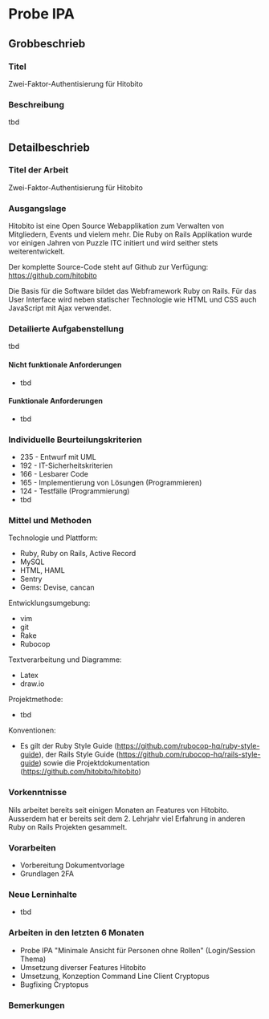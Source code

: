 # Probe IPA

## Grobbeschrieb

### Titel

Zwei-Faktor-Authentisierung für Hitobito

### Beschreibung

tbd

## Detailbeschrieb

### Titel der Arbeit

Zwei-Faktor-Authentisierung für Hitobito

### Ausgangslage

Hitobito ist eine Open Source Webapplikation zum Verwalten von Mitgliedern, Events und vielem mehr. Die Ruby on Rails Applikation wurde vor einigen Jahren von Puzzle ITC initiert und wird seither stets weiterentwickelt. 

Der komplette Source-Code steht auf Github zur Verfügung: https://github.com/hitobito

Die Basis für die Software bildet das Webframework Ruby on Rails. Für das User Interface wird neben statischer Technologie wie HTML und CSS auch JavaScript mit Ajax verwendet. 

### Detailierte Aufgabenstellung

tbd

#### Nicht funktionale Anforderungen

* tbd

#### Funktionale Anforderungen

* tbd

### Individuelle Beurteilungskriterien

* 235 - Entwurf mit UML
* 192 - IT-Sicherheitskriterien
* 166 - Lesbarer Code
* 165 - Implementierung von Lösungen (Programmieren)
* 124 - Testfälle (Programmierung)
* tbd

### Mittel und Methoden
Technologie und Plattform:

* Ruby, Ruby on Rails, Active Record
* MySQL
* HTML, HAML
* Sentry
* Gems: Devise, cancan

Entwicklungsumgebung:

* vim
* git
* Rake
* Rubocop

Textverarbeitung und Diagramme:

* Latex
* draw.io

Projektmethode:

* tbd

Konventionen:

* Es gilt der Ruby Style Guide (https://github.com/rubocop-hq/ruby-style-guide), der Rails Style Guide (https://github.com/rubocop-hq/rails-style-guide) sowie die Projektdokumentation (https://github.com/hitobito/hitobito)

### Vorkenntnisse
Nils arbeitet bereits seit einigen Monaten an Features von Hitobito. Ausserdem hat er bereits seit dem 2. Lehrjahr viel Erfahrung in anderen Ruby on Rails Projekten gesammelt. 

### Vorarbeiten
* Vorbereitung Dokumentvorlage
* Grundlagen 2FA

### Neue Lerninhalte

* tbd

### Arbeiten in den letzten 6 Monaten

* Probe IPA "Minimale Ansicht für Personen ohne Rollen" (Login/Session Thema)
* Umsetzung diverser Features Hitobito
* Umsetzung, Konzeption Command Line Client Cryptopus
* Bugfixing Cryptopus

### Bemerkungen
